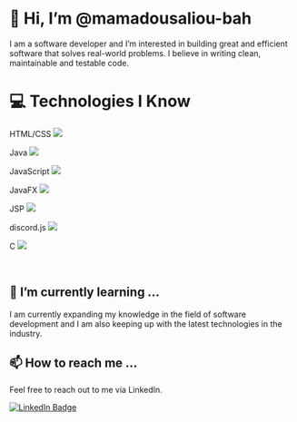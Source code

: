 # 👋 Hi, I’m @mamadousaliou-bah

I am a software developer and I’m interested in building great and efficient software that solves real-world problems. I believe in writing clean, maintainable and testable code.

# 💻 Technologies I Know

HTML/CSS
<img src="https://img.icons8.com/color/48/000000/html-5.png"/>

Java
<img src="https://img.icons8.com/color/48/000000/java-coffee-cup-logo.png"/>

JavaScript
<img src="https://img.icons8.com/color/48/000000/javascript.png"/>

JavaFX
<img src="https://img.icons8.com/color/48/000000/javafx.png"/>

JSP
<img src="https://img.icons8.com/color/48/000000/java-server-pages.png"/>

discord.js
<img src="https://img.icons8.com/color/48/000000/discord-logo.png"/>

C
<img src="https://img.icons8.com/color/48/000000/c-programming.png"/>

<br>


## 🌱 I’m currently learning ...

I am currently expanding my knowledge in the field of software development and I am also keeping up with the latest technologies in the industry.

## 📫 How to reach me ...

Feel free to reach out to me via LinkedIn.

[![LinkedIn Badge](https://img.shields.io/badge/-LinkedIn-black.svg?style=flat-square&logo=linkedin&colorB=555)](https://linkedin.com/in/mamadousaliou-bah)
